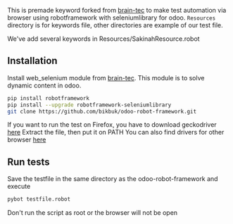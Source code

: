This is premade keyword forked from [brain-tec](https://github.com/brain-tec) 
to make test automation via browser using robotframework with seleniumlibrary for odoo. `Resources` directory is for keywords file, other directories are example of our test file.

We've add several keywords in Resources/SakinahResource.robot

## Installation

Install web_selenium module from [brain-tec](https://github.com/brain-tec/web_selenium). This module is to solve dynamic content in odoo.

```bash
pip install robotframework
pip install --upgrade robotframework-seleniumlibrary
git clone https://github.com/bikbuk/odoo-robot-framework.git
```
If you want to run the test on Firefox, you have to download geckodriver [here](https://github.com/mozilla/geckodriver/releases)
Extract the file, then put it on PATH
You can also find drivers for other browser [here](https://www.seleniumhq.org/download/)

## Run tests

Save the testfile in the same directory as the odoo-robot-framework and execute 
```bash
pybot testfile.robot
```
Don't run the script as root or the browser will not be open